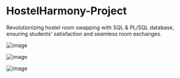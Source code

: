 # HostelHarmony-Project
Revolutionizing hostel room swapping with SQL & PL/SQL database, ensuring students' satisfaction and seamless room exchanges.

![image](https://github.com/vanshajsingla/HostelHarmony-Project/assets/72307225/7c77007c-c468-4427-9006-ebbf7a3f4f0e)

![image](https://github.com/vanshajsingla/HostelHarmony-Project/assets/72307225/47f25fe9-f5cc-4266-80b4-1854d5e24329)

![image](https://github.com/vanshajsingla/HostelHarmony-Project/assets/72307225/533bf22e-72b9-4577-a071-35eee6e02f75)

